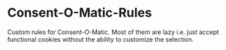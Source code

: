# Consent-O-Matic-Rules
Custom rules for Consent-O-Matic. Most of them are lazy i.e. just accept functional cookies without the ability to customize the selection.
